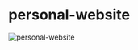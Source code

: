 # personal-website


![personal-website](https://github.com/sahand-edc/personal-website/assets/107874587/80833b8e-6349-4919-8127-b87b98aeecfd)
